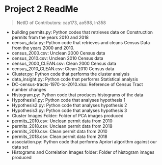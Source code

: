 # Project 2 ReadMe
> NetID of Contributors: cap173, ao598, ln358

- building permits.py: Python codes that retrieves data on Construction permits from the years 2010 and 2018
- census_data.py: Python code that retrieves and cleans Census Data from the years 2000 and 2010.
- census_2000.csv: Unclean 2000 Census data
- census_2010.csv: Unclean 2010 Census data
- census_2000_CLEAN.csv: Clean 2000 Census data
- census_2010_CLEAN.csv: Clean 2010 Census data
- Cluster.py: Python code that performs the cluster analysis 
- data_insight.py: Python code that performs Statistical analysis
- DC-census-tracts-1970-to-2010.xlsx: Reference of Census Tract number changes 
- Histogram.py: Python code that produces histograms of the data
- Hypothesis1.py: Python code that analyses hypothesis 1
- Hypothesis2.py: Python code that analyses hypothesis 2
- Hypothesis3.py: Python code that analyses hypothesis 3
- Cluster Images Folder: Folder of PCA images produced
- permits_2010.csv: Unclean permit data from 2010
- permits_2018.csv: Unclean permit data from 2018
- permits_2010.csv: Clean permit data from 2010
- permits_2018.csv: Clean permit data from 2018
- association.py: Python code that performs Apriori algorithm against our data set
- Histograms and Correlation Images folder: Folder of histogram images produced


